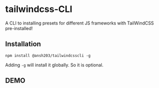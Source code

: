 # tailwindcss-CLI
A CLI to installing presets for different JS frameworks with TailWindCSS pre-installed!

## Installation
`npm install @ansh203/tailwindcsscli -g`

Adding `-g` will install it globally. So it is optional.

## DEMO
![]()
